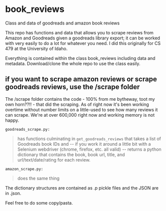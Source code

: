 # book_reviews
Class and data of goodreads and amazon book reviews

This repo has functions and data that allows you to scrape reviews from Amazon and Goodreads given a goodreads library export; it can be worked with very easily to do a lot for whatever you need. I did this originally for CS 479 at the University of Idaho.

Everything is contained within the class book_reviews including data and metadata. Download/clone the whole repo to use the class easily. 

## if you want to scrape amazon reviews or scrape goodreads reviews, use the /scrape folder

The /scrape folder contains the code - 100% from me bytheway, toot my own horn??!! - that did the scraping. As of right now it's been working overtime without number limits on a little-used to see how many reviews it can scrape. We're at over 600,000 right now and working memory is not happy.

`goodreads_scrape.py: `

> has functions culminating in `get_goodreads_reviews` that takes a list of Goodreads book IDs and -- if you work it around a little bit with a Selenium webdriver (chrome, firefox, etc. all valid) -- returns a python dictionary that contains the book, book url, title, and url/text/date/rating for each review.

`amazon_scrape.py: `

> does the same thing 

The dictionary structures are contained as .p pickle files and the JSON are in .json.

Feel free to do some copy/pasta.
